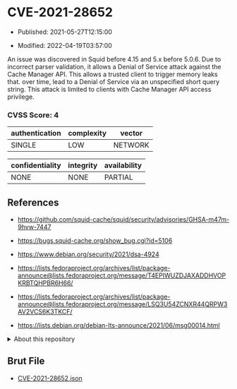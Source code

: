# CVE-2021-28652

- Published: 2021-05-27T12:15:00

- Modified: 2022-04-19T03:57:00

An issue was discovered in Squid before 4.15 and 5.x before 5.0.6. Due to incorrect parser validation, it allows a Denial of Service attack against the Cache Manager API. This allows a trusted client to trigger memory leaks that. over time, lead to a Denial of Service via an unspecified short query string. This attack is limited to clients with Cache Manager API access privilege.

### CVSS Score: **4**

| authentication | complexity | vector |
| --- | --- | --- |
| SINGLE | LOW | NETWORK |

| confidentiality | integrity | availability |
| --- | --- | --- |
| NONE | NONE | PARTIAL |

## References

* https://github.com/squid-cache/squid/security/advisories/GHSA-m47m-9hvw-7447

* https://bugs.squid-cache.org/show_bug.cgi?id=5106

* https://www.debian.org/security/2021/dsa-4924

* https://lists.fedoraproject.org/archives/list/package-announce@lists.fedoraproject.org/message/T4EPIWUZDJAXADDHVOPKRBTQHPBR6H66/

* https://lists.fedoraproject.org/archives/list/package-announce@lists.fedoraproject.org/message/LSQ3U54ZCNXR44QRPW3AV2VCS6K3TKCF/

* https://lists.debian.org/debian-lts-announce/2021/06/msg00014.html

<details>
<summary>About this repository</summary> 

  This repository is part of the project [Live Hack CVE](https://github.com/Live-Hack-CVE). Main website can be found [www.live-hack.org](https://www.live-hack.org) 
  
  Made by [Sn0wAlice](https://github.com/Sn0wAlice) for the people that care about security and need to have a feed of the latest CVEs. Hope you enjoy it, don't forget to star the repo and follow me on [Twitter](https://twitter.com/Sn0wAlice) and [Github](https://github.com/Sn0wAlice). And that is my [personnal website](https://www.alice-snow.me/)

  - [Home Page](https://github.com/Live-Hack-CVE)
  - [Framework](https://github.com/Live-Hack-CVE/cve-framework)
  - [CVE database](https://github.com/Live-Hack-CVE/full_database)
  - [Changelog](https://github.com/Live-Hack-CVE/Changelog)
</details>

## Brut File

* [CVE-2021-28652.json](https://raw.githubusercontent.com/Live-Hack-CVE/full_database/main/cves/2021/CVE-2021-28652.json)


